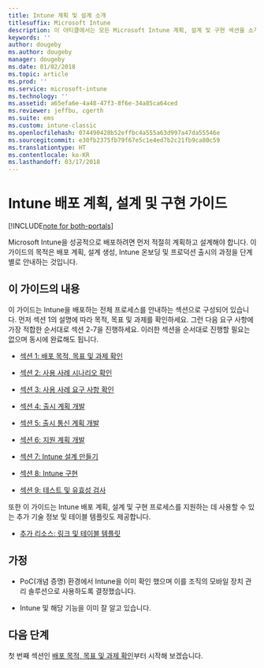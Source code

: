 ```yaml
---
title: Intune 계획 및 설계 소개
titlesuffix: Microsoft Intune
description: 이 아티클에서는 모든 Microsoft Intune 계획, 설계 및 구현 섹션을 소개합니다. 또한 목적/사용 사례 시나리오/요구 사항을 확인하고 출시/통신 계획/지원/테스트/유효성 검사 계획을 작성하는 데 도움이 되는 도구에 대해 설명합니다.
keywords: ''
author: dougeby
ms.author: dougeby
manager: dougeby
ms.date: 01/02/2018
ms.topic: article
ms.prod: ''
ms.service: microsoft-intune
ms.technology: ''
ms.assetid: a65efa6e-4a48-47f3-8f6e-34a85ca64ced
ms.reviewer: jeffbu, cgerth
ms.suite: ems
ms.custom: intune-classic
ms.openlocfilehash: 074490428b52effbc4a555a63d997a47da55546e
ms.sourcegitcommit: e30fb2375fb79f67e5c1e4ed7b2c21fb9ca80c59
ms.translationtype: HT
ms.contentlocale: ko-KR
ms.lasthandoff: 03/17/2018
---
```

# <a name="intune-deployment-planning-design-and-implementation-guide"></a>Intune 배포 계획, 설계 및 구현 가이드

[!INCLUDE[note for both-portals](./includes/note-for-both-portals.md)]

Microsoft Intune을 성공적으로 배포하려면 먼저 적절히 계획하고 설계해야 합니다. 이 가이드의 목적은 배포 계획, 설계 생성, Intune 온보딩 및 프로덕션 출시의 과정을 단계별로 안내하는 것입니다.

## <a name="whats-included-in-this-guide"></a>이 가이드의 내용

이 가이드는 Intune을 배포하는 전체 프로세스를 안내하는 섹션으로 구성되어 있습니다. 먼저 섹션 1의 설명에 따라 목적, 목표 및 과제를 확인하세요. 그런 다음 요구 사항에 가장 적합한 순서대로 섹션 2-7을 진행하세요. 이러한 섹션을 순서대로 진행할 필요는 없으며 동시에 완료해도 됩니다.

-   [섹션 1: 배포 목적, 목표 및 과제 확인](planning-guide-deployment-goals.md)

-   [섹션 2: 사용 사례 시나리오 확인](planning-guide-scenarios.md)

-   [섹션 3: 사용 사례 요구 사항 확인](planning-guide-requirements.md)

-   [섹션 4: 출시 계획 개발](planning-guide-rollout-plan.md)

-   [섹션 5: 출시 통신 계획 개발](planning-guide-communication-plan.md)

-   [섹션 6: 지원 계획 개발](planning-guide-support-plan.md)

-   [섹션 7: Intune 설계 만들기](planning-guide-design.md)

-   [섹션 8: Intune 구현](planning-guide-onboarding.md)

-   [섹션 9: 테스트 및 유효성 검사](planning-guide-test-validation.md)

또한 이 가이드는 Intune 배포 계획, 설계 및 구현 프로세스를 지원하는 데 사용할 수 있는 추가 기술 정보 및 테이블 템플릿도 제공합니다.

-   [추가 리소스: 링크 및 테이블 템플릿](planning-guide-resources.md)

## <a name="assumptions"></a>가정

-   PoC(개념 증명) 환경에서 Intune을 이미 확인 했으며 이를 조직의 모바일 장치 관리 솔루션으로 사용하도록 결정했습니다.

-   Intune 및 해당 기능을 이미 잘 알고 있습니다.

## <a name="next-steps"></a>다음 단계

첫 번째 섹션인 [배포 목적, 목표 및 과제 확인](planning-guide-deployment-goals.md)부터 시작해 보겠습니다.
